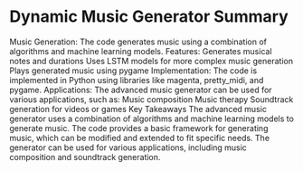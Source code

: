 # Dynamic Music Generator Summary

Music Generation: The code generates music using a combination of algorithms and machine learning models.
Features:
Generates musical notes and durations
Uses LSTM models for more complex music generation
Plays generated music using pygame
Implementation: The code is implemented in Python using libraries like magenta, pretty_midi, and pygame.
Applications: The advanced music generator can be used for various applications, such as:
Music composition
Music therapy
Soundtrack generation for videos or games
Key Takeaways
The advanced music generator uses a combination of algorithms and machine learning models to generate music.
The code provides a basic framework for generating music, which can be modified and extended to fit specific needs.
The generator can be used for various applications, including music composition and soundtrack generation.

